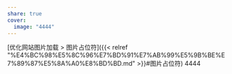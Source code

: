 ```yaml
---
share: true
cover:
  image: "4444"
---
```


[优化网站图片加载 > 图片占位符]({{< relref "%E4%BC%98%E5%8C%96%E7%BD%91%E7%AB%99%E5%9B%BE%E7%89%87%E5%8A%A0%E8%BD%BD.md" >}}#图片占位符) 4444